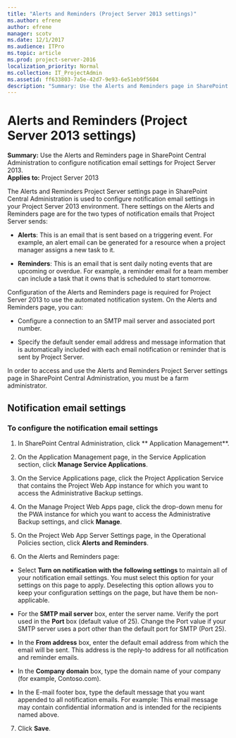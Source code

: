 ```yaml
---
title: "Alerts and Reminders (Project Server 2013 settings)"
ms.author: efrene
author: efrene
manager: scotv
ms.date: 12/1/2017
ms.audience: ITPro
ms.topic: article
ms.prod: project-server-2016
localization_priority: Normal
ms.collection: IT_ProjectAdmin
ms.assetid: ff633803-7a5e-42d7-9e93-6e51eb9f5604
description: "Summary: Use the Alerts and Reminders page in SharePoint Central Administration to configure notification email settings for Project Server 2013."
---
```


# Alerts and Reminders (Project Server 2013 settings)
 
 **Summary:** Use the Alerts and Reminders page in SharePoint Central Administration to configure notification email settings for Project Server 2013.<br/>
**Applies to:** Project Server 2013
  
The Alerts and Reminders Project Server settings page in SharePoint Central Administration is used to configure notification email settings in your Project Server 2013 environment. There settings on the Alerts and Reminders page are for the two types of notification emails that Project Server sends: 
  
- **Alerts**: This is an email that is sent based on a triggering event. For example, an alert email can be generated for a resource when a project manager assigns a new task to it.
    
- **Reminders**: This is an email that is sent daily noting events that are upcoming or overdue. For example, a reminder email for a team member can include a task that it owns that is scheduled to start tomorrow.
    
Configuration of the Alerts and Reminders page is required for Project Server 2013 to use the automated notification system. On the Alerts and Reminders page, you can:
  
- Configure a connection to an SMTP mail server and associated port number.
    
- Specify the default sender email address and message information that is automatically included with each email notification or reminder that is sent by Project Server.
    
In order to access and use the Alerts and Reminders Project Server settings page in SharePoint Central Administration, you must be a farm administrator.
  
## Notification email settings

### To configure the notification email settings

1. In SharePoint Central Administration, click ** Application Management**.
    
2. On the Application Management page, in the Service Application section, click **Manage Service Applications**.
    
3. On the Service Applications page, click the Project Application Service that contains the Project Web App instance for which you want to access the Administrative Backup settings.
    
4. On the Manage Project Web Apps page, click the drop-down menu for the PWA instance for which you want to access the Administrative Backup settings, and click **Manage**.
    
5. On the Project Web App Server Settings page, in the Operational Policies section, click **Alerts and Reminders**.
    
6. On the Alerts and Reminders page:
    
  - Select **Turn on notification with the following settings** to maintain all of your notification email settings. You must select this option for your settings on this page to apply. Deselecting this option allows you to keep your configuration settings on the page, but have them be non-applicable.
    
  - For the **SMTP mail server** box, enter the server name. Verify the port used in the **Port** box (default value of 25). Change the Port value if your SMTP server uses a port other than the default port for SMTP (Port 25).
    
  - In the **From address** box, enter the default email address from which the email will be sent. This address is the reply-to address for all notification and reminder emails.
    
  - In the **Company domain** box, type the domain name of your company (for example, Contoso.com).
    
  - In the E-mail footer box, type the default message that you want appended to all notification emails. For example: This email message may contain confidential information and is intended for the recipients named above.
    
7. Click **Save**.
    


